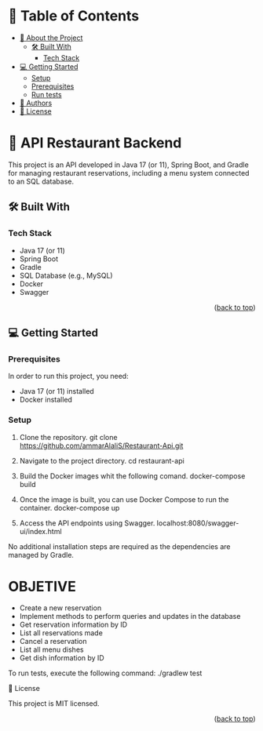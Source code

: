 <a name="readme-top"></a>

# 📗 Table of Contents

- [📖 About the Project](#about-project)
  - [🛠 Built With](#built-with)
    - [Tech Stack](#tech-stack)
- [💻 Getting Started](#getting-started)
  - [Setup](#setup)
  - [Prerequisites](#prerequisites)
  - [Run tests](#run-tests)
- [👥 Authors](#authors)
- [📝 License](#license)


# 📖 API Restaurant Backend <a name="about-project"></a>

This project is an API developed in Java 17 (or 11), Spring Boot, and Gradle for managing restaurant reservations, including a menu system connected to an SQL database.

## 🛠 Built With <a name="built-with"></a>

### Tech Stack <a name="tech-stack"></a>

- Java 17 (or 11)
- Spring Boot
- Gradle
- SQL Database (e.g., MySQL)
- Docker
- Swagger

<p align="right">(<a href="#readme-top">back to top</a>)</p>

## 💻 Getting Started <a name="getting-started"></a>

### Prerequisites

In order to run this project, you need:

- Java 17 (or 11) installed
- Docker installed

### Setup

1. Clone the repository.
    git clone https://github.com/ammarAlaliS/Restaurant-Api.git

2. Navigate to the project directory.
    cd restaurant-api

3. Build the Docker images whit the following comand.
    docker-compose build

4. Once the image is built, you can use Docker Compose to run the container.
    docker-compose up 

5. Access the API endpoints using Swagger.
    localhost:8080/swagger-ui/index.html

No additional installation steps are required as the dependencies are managed by Gradle.

<h1>OBJETIVE</h1>
<ul>
  <li>Create a new reservation</li>
  <li>Implement methods to perform queries and updates in the database</li>
  <li>Get reservation information by ID</li>
  <li>List all reservations made</li>
  <li>Cancel a reservation</li>
  <li>List all menu dishes</li>
  <li>Get dish information by ID</li>
</ul>


To run tests, execute the following command:
./gradlew test

📝 License <a name="license"></a>

This project is MIT licensed.
<p align="right">(<a href="#readme-top">back to top</a>)</p>
